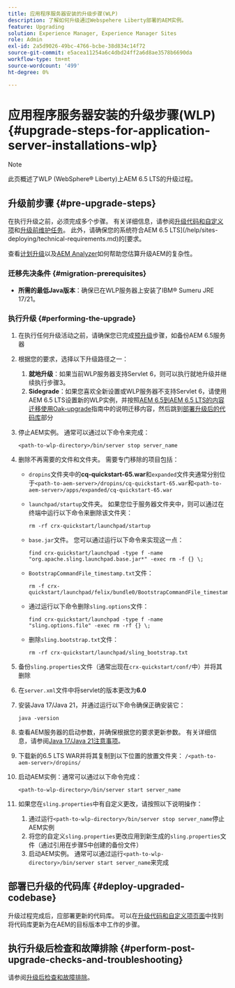 ```yaml
---
title: 应用程序服务器安装的升级步骤(WLP)
description: 了解如何升级通过Webspehere Liberty部署的AEM实例。
feature: Upgrading
solution: Experience Manager, Experience Manager Sites
role: Admin
exl-id: 2a5d9026-49bc-4766-bcbe-38d834c14f72
source-git-commit: e5acea11254a6c4dbd24ff2a6d8ae3578b6690da
workflow-type: tm+mt
source-wordcount: '499'
ht-degree: 0%

---
```


# 应用程序服务器安装的升级步骤(WLP) {#upgrade-steps-for-application-server-installations-wlp}

>[!NOTE]
>
>此页概述了WLP (WebSphere® Liberty)上AEM 6.5 LTS的升级过程。

## 升级前步骤 {#pre-upgrade-steps}

在执行升级之前，必须完成多个步骤。 有关详细信息，请参阅[升级代码和自定义项](/help/sites-deploying/upgrading-code-and-customizations.md)和[升级前维护任务](/help/sites-deploying/pre-upgrade-maintenance-tasks.md)。 此外，请确保您的系统符合AEM 6.5 LTS](/help/sites-deploying/technical-requirements.md)的[要求。

查看[计划升级](/help/sites-deploying/upgrade-planning.md)以及[AEM Analyzer](/help/sites-deploying/aem-analyzer.md)如何帮助您估算升级AEM的复杂性。

### 迁移先决条件 {#migration-prerequisites}

* **所需的最低Java版本**：确保已在WLP服务器上安装了IBM® Sumeru JRE 17/21。

### 执行升级 {#performing-the-upgrade}

1. 在执行任何升级活动之前，请确保您已完成[预升级](#pre-upgrade-steps)步骤，如备份AEM 6.5服务器
1. 根据您的要求，选择以下升级路径之一：
   1. **就地升级**：如果当前WLP服务器支持Servlet 6，则可以执行就地升级并继续执行步骤3。
   1. **Sidegrade**：如果您喜欢全新设置或WLP服务器不支持Servlet 6，请使用AEM 6.5 LTS设置新的WLP实例，并按照[AEM 6.5到AEM 6.5 LTS的内容迁移使用Oak-upgrade](/help/sites-deploying/aem-65-to-aem-65lts-content-migration-using-oak-upgrade.md)指南中的说明迁移内容，然后跳到[部署升级后的代码库](#deploy-upgraded-codebase)部分

1. 停止AEM实例。 通常可以通过以下命令来完成：

   ```shell
   <path-to-wlp-directory>/bin/server stop server_name
   ```

1. 删除不再需要的文件和文件夹。 需要专门移除的项目包括：

   * `dropins`文件夹中的&#x200B;**cq-quickstart-65.war**&#x200B;和`expanded`文件夹通常分别位于`<path-to-aem-server>/dropins/cq-quickstart-65.war`和`<path-to-aem-server>/apps/expanded/cq-quickstart-65.war`
   * `launchpad/startup`文件夹。 如果您位于服务器文件夹中，则可以通过在终端中运行以下命令来删除该文件夹：

     ```shell
     rm -rf crx-quickstart/launchpad/startup
     ```

   * `base.jar`文件。 您可以通过运行以下命令来实现这一点：

     ```shell
     find crx-quickstart/launchpad -type f -name "org.apache.sling.launchpad.base.jar*" -exec rm -f {} \;
     ```

   * `BootstrapCommandFile_timestamp.txt`文件：

     ```shell
     rm -f crx-quickstart/launchpad/felix/bundle0/BootstrapCommandFile_timestamp.txt
     ```

   * 通过运行以下命令删除`sling.options`文件：

     ```shell
     find crx-quickstart/launchpad -type f -name "sling.options.file" -exec rm -rf {} \; 
     ```

   * 删除`sling.bootstrap.txt`文件：

     ```shell
     rm -rf crx-quickstart/launchpad/sling_bootstrap.txt
     ```

1. 备份`sling.properties`文件（通常出现在`crx-quickstart/conf/`中）并将其删除
1. 在`server.xml`文件中将servlet的版本更改为&#x200B;**6.0**
1. 安装Java 17/Java 21，并通过运行以下命令确保正确安装它：

   ```shell
   java -version
   ```

1. 查看AEM服务器的启动参数，并确保根据您的要求更新参数。 有关详细信息，请参阅[Java 17/Java 21注意事项](/help/sites-deploying/custom-standalone-install.md#java-considerations)。
1. 下载新的6.5 LTS WAR并将其复制到以下位置的放置文件夹： `/<path-to-aem-server>/dropins/`
1. 启动AEM实例：通常可以通过以下命令完成：

   ```shell
   <path-to-wlp-directory>/bin/server start server_name
   ```

1. 如果您在`sling.properties`中有自定义更改，请按照以下说明操作：

   1. 通过运行`<path-to-wlp-directory>/bin/server stop server_name`停止AEM实例
   1. 将您的自定义`sling.properties`更改应用到新生成的`sling.properties`文件（通过引用在步骤5中创建的备份文件）
   1. 启动AEM实例。 通常可以通过运行`<path-to-wlp-directory>/bin/server start server_name`来完成

## 部署已升级的代码库 {#deploy-upgraded-codebase}

升级过程完成后，应部署更新的代码库。 可以在[升级代码和自定义项页面](/help/sites-deploying/upgrading-code-and-customizations.md)中找到将代码库更新为在AEM的目标版本中工作的步骤。

## 执行升级后检查和故障排除 {#perform-post-upgrade-checks-and-troubleshooting}

请参阅[升级后检查和故障排除](/help/sites-deploying/post-upgrade-checks-and-troubleshooting.md)。
